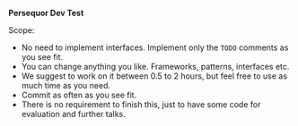 **Persequor Dev Test**

Scope: 
+ No need to implement interfaces. Implement only the `TODO` comments as you see fit.
+ You can change anything you like. Frameworks, patterns, interfaces etc.
+ We suggest to work on it between 0.5 to 2 hours, but feel free to use as much time as you need.
+ Commit as often as you see fit.
+ There is no requirement to finish this, just to have some code for evaluation and further talks.